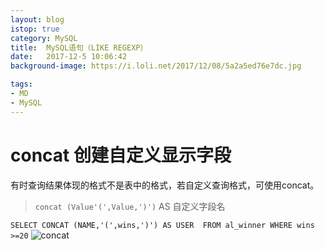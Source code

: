 ```yaml
---
layout: blog
istop: true
category: MySQL
title:  MySQL语句（LIKE REGEXP）
date:   2017-12-5 10:06:42
background-image: https://i.loli.net/2017/12/08/5a2a5ed76e7dc.jpg

tags:
- MD
- MySQL
---
```


# <cente> concat 创建自定义显示字段

有时查询结果体现的格式不是表中的格式，若自定义查询格式，可使用concat。
> `concat (Value'(',Value,')')` AS 自定义字段名

`SELECT CONCAT (NAME,'(',wins,')') AS USER  FROM al_winner WHERE wins >=20`
![concat](https://i.loli.net/2017/12/08/5a2a633eeadd2.png)

